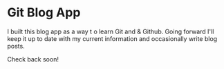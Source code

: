 # Git Blog App

I built this blog app as a way t o learn Git and & Github. Going forward I'll keep it up to date with my current information and occasionally write blog posts.


Check back soon!